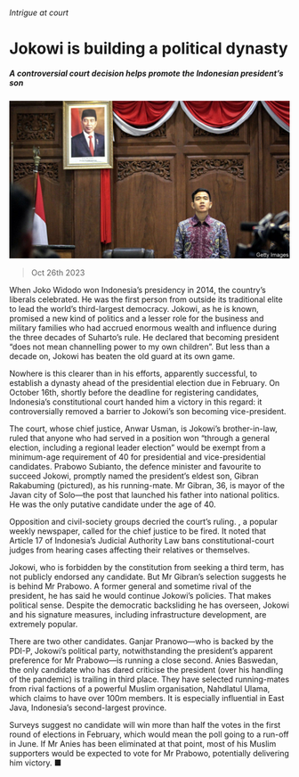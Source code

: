 ###### Intrigue at court

# Jokowi is building a political dynasty 

##### A controversial court decision helps promote the Indonesian president’s son 

![image](images/20231028_ASP501.jpg) 

> Oct 26th 2023 

When Joko Widodo won Indonesia’s presidency in 2014, the country’s liberals celebrated. He was the first person from outside its traditional elite to lead the world’s third-largest democracy. Jokowi, as he is known, promised a new kind of politics and a lesser role for the business and military families who had accrued enormous wealth and influence during the three decades of Suharto’s rule. He declared that becoming president “does not mean channelling power to my own children”. But less than a decade on, Jokowi has beaten the old guard at its own game. 

Nowhere is this clearer than in his efforts, apparently successful, to establish a dynasty ahead of the presidential election due in February. On October 16th, shortly before the deadline for registering candidates, Indonesia’s constitutional court handed him a victory in this regard: it controversially removed a barrier to Jokowi’s son becoming vice-president. 

The court, whose chief justice, Anwar Usman, is Jokowi’s brother-in-law, ruled that anyone who had served in a position won “through a general election, including a regional leader election” would be exempt from a minimum-age requirement of 40 for presidential and vice-presidential candidates. Prabowo Subianto, the defence minister and favourite to succeed Jokowi, promptly named the president’s eldest son, Gibran Rakabuming (pictured), as his running-mate. Mr Gibran, 36, is mayor of the Javan city of Solo—the post that launched his father into national politics. He was the only putative candidate under the age of 40.

Opposition and civil-society groups decried the court’s ruling. , a popular weekly newspaper, called for the chief justice to be fired. It noted that Article 17 of Indonesia’s Judicial Authority Law bans constitutional-court judges from hearing cases affecting their relatives or themselves. 

Jokowi, who is forbidden by the constitution from seeking a third term, has not publicly endorsed any candidate. But Mr Gibran’s selection suggests he is behind Mr Prabowo. A former general and sometime rival of the president, he has said he would continue Jokowi’s policies. That makes political sense. Despite the democratic backsliding he has overseen, Jokowi and his signature measures, including infrastructure development, are extremely popular.

There are two other candidates. Ganjar Pranowo—who is backed by the PDI-P, Jokowi’s political party, notwithstanding the president’s apparent preference for Mr Prabowo—is running a close second. Anies Baswedan, the only candidate who has dared criticise the president (over his handling of the pandemic) is trailing in third place. They have selected running-mates from rival factions of a powerful Muslim organisation, Nahdlatul Ulama, which claims to have over 100m members. It is especially influential in East Java, Indonesia’s second-largest province.

Surveys suggest no candidate will win more than half the votes in the first round of elections in February, which would mean the poll going to a run-off in June. If Mr Anies has been eliminated at that point, most of his Muslim supporters would be expected to vote for Mr Prabowo, potentially delivering him victory. ■

